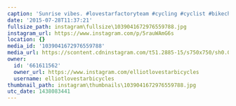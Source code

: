 ```yaml
---
caption: 'Sunrise vibes. #lovestarfactoryteam #cycling #cyclist #bikechi'
date: '2015-07-28T11:37:21'
fullsize_path: instagram\fullsize\1039041672976559788.jpg
instagram_url: https://www.instagram.com/p/5rauWAmG6s
location: {}
media_id: '1039041672976559788'
media_url: https://scontent.cdninstagram.com/t51.2885-15/s750x750/sh0.08/e35/11249051_1621903991391477_1856896589_n.jpg?ig_cache_key=MTAzOTA0MTY3Mjk3NjU1OTc4OA%3D%3D.2
owner:
  id: '661611562'
  owner_url: https://www.instagram.com/elliotlovestarbicycles
  username: elliotlovestarbicycles
thumbnail_path: instagram\thumbnails\1039041672976559788.jpg
utc_date: 1438083441
---
```

